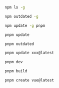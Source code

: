 ```sh
npm ls -g
```

```sh
npm outdated -g
```

```sh
npm update -g pnpm
```

```sh
pnpm update
```

```sh
pnpm outdated
```

```sh
pnpm update xxx@latest
```

```sh
pnpm dev
```

```sh
pnpm build
```

```sh
pnpm create vue@latest
```
